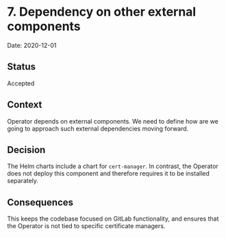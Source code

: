 # 7. Dependency on other external components

Date: 2020-12-01

## Status

Accepted

## Context

Operator depends on external components. We need to define how are we going to approach such external dependencies moving forward.

## Decision

The Helm charts include a chart for `cert-manager`.
In contrast, the Operator does not deploy this component and therefore
requires it to be installed separately.

## Consequences

This keeps the codebase focused on GitLab functionality, and ensures that
the Operator is not tied to specific certificate managers.

